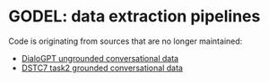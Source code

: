 # GODEL: data extraction pipelines

Code is originating from sources that are no longer maintained:
* [DialoGPT ungrounded conversational data](https://github.com/microsoft/DialoGPT)
* [DSTC7 task2 grounded conversational data](https://github.com/mgalley/DSTC7-End-to-End-Conversation-Modeling)
